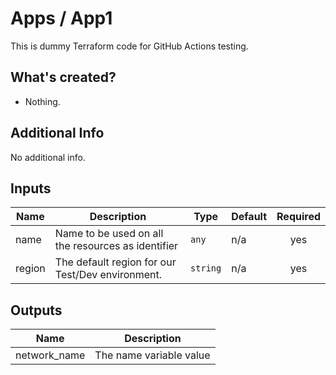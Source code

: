# Apps / App1

This is dummy Terraform code for GitHub Actions testing.

## What's created?

* Nothing.

## Additional Info

No additional info.

## Inputs

| Name | Description | Type | Default | Required |
|------|-------------|------|---------|:--------:|
| name | Name to be used on all the resources as identifier | `any` | n/a | yes |
| region | The default region for our Test/Dev environment. | `string` | n/a | yes |

## Outputs

| Name | Description |
|------|-------------|
| network\_name | The name variable value |